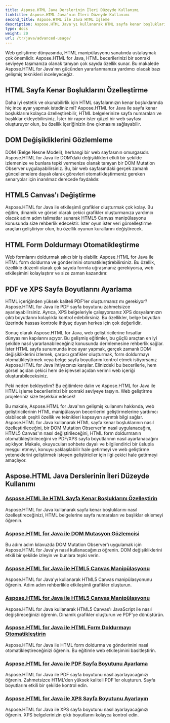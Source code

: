 ```yaml
---
title: Aspose.HTML Java Derslerinin İleri Düzeyde Kullanımı
linktitle: Aspose.HTML Java'nın İleri Düzeyde Kullanımı
second_title: Aspose.HTML ile Java HTML İşleme
description: Aspose.HTML Java'yı kullanarak HTML sayfa kenar boşluklarını nasıl özelleştireceğinizi, bir DOM Mutation Observer uygulayacağınızı, HTML5 Canvas'ı nasıl yöneteceğinizi, HTML form doldurmayı otomatikleştireceğinizi ve daha fazlasını nasıl yapacağınızı öğrenin.
type: docs
weight: 20
url: /tr/java/advanced-usage/
---
```


Web geliştirme dünyasında, HTML manipülasyonu sanatında ustalaşmak çok önemlidir. Aspose.HTML for Java, HTML becerilerinizi bir sonraki seviyeye taşımanıza olanak tanıyan çok sayıda özellik sunar. Bu makalede Aspose.HTML for Java'nın gücünden yararlanmanıza yardımcı olacak bazı gelişmiş teknikleri inceleyeceğiz.

## HTML Sayfa Kenar Boşluklarını Özelleştirme

Daha iyi estetik ve okunabilirlik için HTML sayfalarınızın kenar boşluklarında hiç ince ayar yapmak istediniz mi? Aspose.HTML for Java ile sayfa kenar boşluklarını kolayca özelleştirebilir, HTML belgelerinize sayfa numaraları ve başlıklar ekleyebilirsiniz. İster bir rapor ister güzel bir web sayfası oluşturuyor olun, bu özellik içeriğinizin öne çıkmasını sağlayabilir.

## DOM Değişikliklerini Gözlemleme

DOM (Belge Nesne Modeli), herhangi bir web sayfasının omurgasıdır. Aspose.HTML for Java ile DOM'daki değişiklikleri etkili bir şekilde izlemenize ve bunlara tepki vermenize olanak tanıyan bir DOM Mutation Observer uygulayabilirsiniz. Bu, bir web sayfasındaki gerçek zamanlı güncellemelere dayalı olarak görevleri otomatikleştirmeniz gereken senaryolar için inanılmaz derecede faydalıdır.

## HTML5 Canvas'ı Değiştirme

Aspose.HTML for Java ile etkileşimli grafikler oluşturmak çok kolay. Bu eğitim, dinamik ve görsel olarak çekici grafikler oluşturmanıza yardımcı olacak adım adım talimatlar sunarak HTML5 Canvas manipülasyonu konusunda size rehberlik edecektir. İster oyun ister veri görselleştirme araçları geliştiriyor olun, bu özellik oyunun kurallarını değiştirecek.

## HTML Form Doldurmayı Otomatikleştirme

Web formlarını doldurmak sıkıcı bir iş olabilir. Aspose.HTML for Java ile HTML form doldurma ve gönderimini otomatikleştirebilirsiniz. Bu özellik, özellikle düzenli olarak çok sayıda formla uğraşmanız gerekiyorsa, web etkileşimini kolaylaştırır ve size zaman kazandırır.

## PDF ve XPS Sayfa Boyutlarını Ayarlama

HTML içeriğinden yüksek kaliteli PDF'ler oluşturmanız mı gerekiyor? Aspose.HTML for Java ile PDF sayfa boyutunu zahmetsizce ayarlayabilirsiniz. Ayrıca, XPS belgeleriyle çalışıyorsanız XPS dosyalarınızın çıktı boyutlarını kolaylıkla kontrol edebilirsiniz. Bu özellikler, belge boyutları üzerinde hassas kontrole ihtiyaç duyan herkes için çok değerlidir.

Sonuç olarak Aspose.HTML for Java, web geliştiricilerine fırsatlar dünyasının kapılarını açıyor. Bu gelişmiş eğitimler, bu güçlü araçtan en iyi şekilde nasıl yararlanabileceğiniz konusunda derinlemesine rehberlik sağlar. İster HTML sayfa sunumunda ince ayar yapmak, gerçek zamanlı DOM değişikliklerini izlemek, çarpıcı grafikler oluşturmak, form doldurmayı otomatikleştirmek veya belge sayfa boyutlarını kontrol etmek istiyorsanız Aspose.HTML for Java ihtiyacınızı karşılar. Elinizdeki bu becerilerle, hem görsel açıdan çekici hem de işlevsel açıdan verimli web içeriği oluşturabileceksiniz.

Peki neden bekleyelim? Bu eğitimlere dalın ve Aspose.HTML for Java ile HTML işleme becerilerinizi bir sonraki seviyeye taşıyın. Web geliştirme projeleriniz size teşekkür edecek!

Bu makale, Aspose.HTML for Java'nın gelişmiş kullanımı hakkında, web geliştiricilerinin HTML manipülasyon becerilerini geliştirmelerine yardımcı olabilecek çeşitli özellik ve teknikleri kapsayan ayrıntılı bilgi sağlar. Aspose.HTML for Java kullanarak HTML sayfa kenar boşluklarının nasıl özelleştirileceğini, bir DOM Mutation Observer'ın nasıl uygulanacağını, HTML5 Canvas'ın nasıl değiştirileceğini, HTML form doldurmanın otomatikleştirileceğini ve PDF/XPS sayfa boyutlarının nasıl ayarlanacağını açıklıyor. Makale, okuyucuları sohbete dayalı ve bilgilendirici bir üslupla meşgul etmeyi, konuyu yaklaşılabilir hale getirmeyi ve web geliştirme yeteneklerini geliştirmek isteyen geliştiriciler için ilgi çekici hale getirmeyi amaçlıyor.

## Aspose.HTML Java Derslerinin İleri Düzeyde Kullanımı
### [Aspose.HTML ile HTML Sayfa Kenar Boşluklarını Özelleştirin](./css-extensions-adding-title-page-number/)
Aspose.HTML for Java kullanarak sayfa kenar boşluklarını nasıl özelleştireceğinizi, HTML belgelerine sayfa numaraları ve başlıklar eklemeyi öğrenin.
### [Aspose.HTML for Java ile DOM Mutasyon Gözlemcisi](./dom-mutation-observer-observing-node-additions/)
Bu adım adım kılavuzda DOM Mutation Observer'ı uygulamak için Aspose.HTML for Java'yı nasıl kullanacağınızı öğrenin. DOM değişikliklerini etkili bir şekilde izleyin ve bunlara tepki verin.
### [Aspose.HTML for Java ile HTML5 Canvas Manipülasyonu](./html5-canvas-manipulation-using-code/)
Aspose.HTML for Java'yı kullanarak HTML5 Canvas manipülasyonunu öğrenin. Adım adım rehberlikle etkileşimli grafikler oluşturun.
### [Aspose.HTML for Java ile HTML5 Canvas Manipülasyonu](./html5-canvas-manipulation-using-javascript/)
Aspose.HTML for Java kullanarak HTML5 Canvas'ı JavaScript ile nasıl değiştireceğinizi öğrenin. Dinamik grafikler oluşturun ve PDF'ye dönüştürün.
### [Aspose.HTML for Java ile HTML Form Doldurmayı Otomatikleştirin](./html-form-editor-filling-submitting-forms/)
Aspose.HTML for Java ile HTML form doldurma ve gönderimini nasıl otomatikleştireceğinizi öğrenin. Bu eğitimle web etkileşimini basitleştirin.
### [Aspose.HTML for Java ile PDF Sayfa Boyutunu Ayarlama](./adjust-pdf-page-size/)
Aspose.HTML for Java ile PDF sayfa boyutunu nasıl ayarlayacağınızı öğrenin. Zahmetsizce HTML'den yüksek kaliteli PDF'ler oluşturun. Sayfa boyutlarını etkili bir şekilde kontrol edin.
### [Aspose.HTML for Java ile XPS Sayfa Boyutunu Ayarlayın](./adjust-xps-page-size/)
Aspose.HTML for Java ile XPS sayfa boyutunu nasıl ayarlayacağınızı öğrenin. XPS belgelerinizin çıktı boyutlarını kolayca kontrol edin.